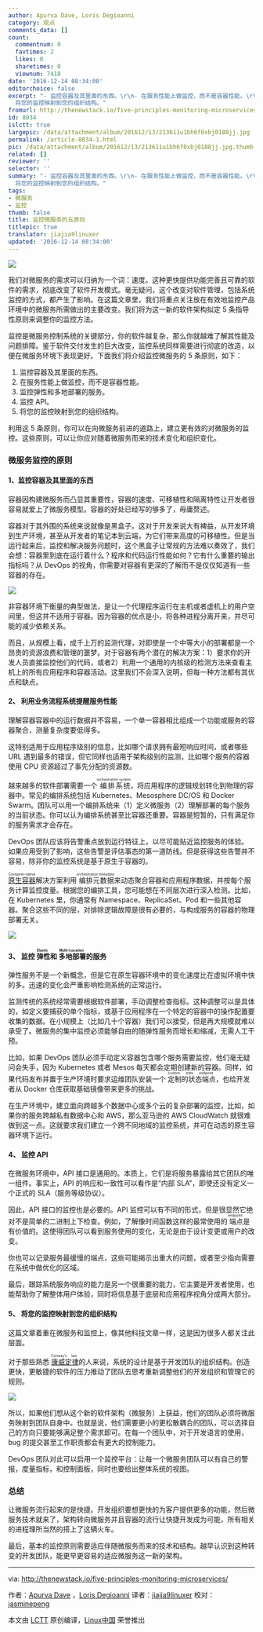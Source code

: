```yaml
---
author: Apurva Dave, Loris Degioanni
category: 观点
comments_data: []
count:
  commentnum: 0
  favtimes: 2
  likes: 0
  sharetimes: 0
  viewnum: 7418
date: '2016-12-14 08:34:00'
editorchoice: false
excerpt: "- 监控容器及其里面的东西。\r\n- 在服务性能上做监控，而不是容器性能。\r\n- 监控弹性和多地部署的服务。\r\n- 监控 API。\r\n-
  将您的监控映射到您的组织结构。"
fromurl: http://thenewstack.io/five-principles-monitoring-microservices/
id: 8034
islctt: true
largepic: /data/attachment/album/201612/13/213611u1bh6f0xbj0188jj.jpg
permalink: /article-8034-1.html
pic: /data/attachment/album/201612/13/213611u1bh6f0xbj0188jj.jpg.thumb.jpg
related: []
reviewer: ''
selector: ''
summary: "- 监控容器及其里面的东西。\r\n- 在服务性能上做监控，而不是容器性能。\r\n- 监控弹性和多地部署的服务。\r\n- 监控 API。\r\n-
  将您的监控映射到您的组织结构。"
tags:
- 微服务
- 监控
thumb: false
title: 监控微服务的五原则
titlepic: true
translator: jiajia9linuxer
updated: '2016-12-14 08:34:00'
---
```


![](/data/attachment/album/201612/13/213611u1bh6f0xbj0188jj.jpg)


我们对微服务的需求可以归纳为一个词：速度。这种更快提供功能完善且可靠的软件的需求，彻底改变了软件开发模式。毫无疑问，这个改变对软件管理，包括系统监控的方式，都产生了影响。在这篇文章里，我们将重点关注放在有效地监控产品环境中的微服务所需做出的主要改变。我们将为这一新的软件架构拟定 5 条指导性原则来调整你的监控方法。


监控是微服务控制系统的关键部分，你的软件越复杂，那么你就越难了解其性能及问题排障。鉴于软件交付发生的巨大改变，监控系统同样需要进行彻底的改造，以便在微服务环境下表现更好。下面我们将介绍监控微服务的 5 条原则，如下：


1. 监控容器及其里面的东西。
2. 在服务性能上做监控，而不是容器性能。
3. 监控弹性和多地部署的服务。
4. 监控 API。
5. 将您的监控映射到您的组织结构。


利用这 5 条原则，你可以在向微服务前进的道路上，建立更有效的对微服务的监控。这些原则，可以让你应对随着微服务而来的技术变化和组织变化。


### 微服务监控的原则


#### 1、监控容器及其里面的东西


容器因构建微服务而凸显其重要性，容器的速度、可移植性和隔离特性让开发者很容易就爱上了微服务模型。容器的好处已经写的够多了，毋庸赘述。


容器对于其外围的系统来说就像是黑盒子。这对于开发来说大有裨益，从开发环境到生产环境，甚至从开发者的笔记本到云端，为它们带来高度的可移植性。但是当运行起来后，监控和解决服务问题时，这个黑盒子让常规的方法难以奏效了，我们会想：容器里到底在运行着什么？程序和代码运行性能如何？它有什么重要的输出指标吗？从 DevOps 的视角，你需要对容器有更深的了解而不是仅仅知道有一些容器的存在。


![](/data/attachment/album/201612/13/213612f0valz71evlfve81.jpg)


非容器环境下衡量的典型做法，是让一个代理程序运行在主机或者虚机上的用户空间里，但这并不适用于容器。因为容器的优点是小，将各种进程分离开来，并尽可能的减少依赖关系。


而且，从规模上看，成千上万的监测代理，对即使是一个中等大小的部署都是一个昂贵的资源浪费和管理的噩梦。对于容器有两个潜在的解决方案：1）要求你的开发人员直接监控他们的代码，或者2）利用一个通用的内核级的检测方法来查看主机上的所有应用程序和容器活动。这里我们不会深入说明，但每一种方法都有其优点和缺点。


#### 2、 利用业务流程系统提醒服务性能


理解容器容器中的运行数据并不容易，一个单一容器相比组成一个功能或服务的容器聚合，测量复杂度要低得多。


这特别适用于应用程序级别的信息，比如哪个请求拥有最短响应时间，或者哪些 URL 遇到最多的错误，但它同样也适用于架构级别的监测，比如哪个服务的容器使用 CPU 资源超过了事先分配的资源数。


越来越多的软件部署需要一个<ruby> 编排系统 <rt>  orchestration system </rt></ruby>，将应用程序的逻辑规划转化到物理的容器中。常见的编排系统包括 Kubernetes、Mesosphere DC/OS 和 Docker Swarm。团队可以用一个编排系统来（1）定义微服务（2）理解部署的每个服务的当前状态。你可以认为编排系统甚至比容器还重要。容器是短暂的，只有满足你的服务需求才会存在。


DevOps 团队应该将告警重点放到运行特征上，以尽可能贴近监控服务的体验。如果应用受到了影响，这些告警是评估事态的第一道防线。但是获得这些告警并不容易，除非你的监控系统是基于原生于容器的。


<ruby> <a href="https://techcrunch.com/2016/04/27/lets-define-container-native/">  原生容器 </a> <rt>  Container-native </rt></ruby>解决方案利用<ruby> 编排元数据 <rt>  orchestration metadata </rt></ruby>来动态聚合容器和应用程序数据，并按每个服务计算监控度量。根据您的编排工具，您可能想在不同层次进行深入检测。比如，在 Kubernetes 里，你通常有 Namespace、ReplicaSet、Pod 和一些其他容器。聚合这些不同的层，对排除逻辑故障是很有必要的，与构成服务的容器的物理部署无关。


![](/data/attachment/album/201612/13/213612y3shzl99kk9lozxx.jpg)


#### 3、 监控<ruby> 弹性 <rt>  Elastic </rt></ruby>和<ruby> 多地部署 <rt>  Multi-Location </rt></ruby>的服务


弹性服务不是一个新概念，但是它在原生容器环境中的变化速度比在虚拟环境中快的多。迅速的变化会严重影响检测系统的正常运行。


监测传统的系统经常需要根据软件部署，手动调整检查指标。这种调整可以是具体的，如定义要捕获的单个指标，或基于应用程序在一个特定的容器中的操作配置要收集的数据。在小规模上（比如几十个容器）我们可以接受，但是再大规模就难以承受了。微服务的集中监控必须能够自由的随弹性服务而增长和缩减，无需人工干预。


比如，如果 DevOps 团队必须手动定义容器包含哪个服务需要监控，他们毫无疑问会失手，因为 Kubernetes 或者 Mesos 每天都会定期创建新的容器。同样，如果代码发布并置于生产环境时要求运维团队安装一个<ruby> 定制的状态端点 <rt>  custom stats endpoint </rt></ruby>，也给开发者从 Docker 仓库获取基础镜像带来更多的挑战。


在生产环境中，建立面向跨越多个数据中心或多个云的复杂部署的监控，比如，如果你的服务跨越私有数据中心和 AWS，那么亚马逊的 AWS CloudWatch 就很难做到这一点。这就要求我们建立一个跨不同地域的监控系统，并可在动态的原生容器环境下运行。


#### 4、 监控 API


在微服务环境中，API 接口是通用的。本质上，它们是将服务暴露给其它团队的唯一组件。事实上，API 的响应和一致性可以看作是“内部 SLA”，即使还没有定义一个正式的 SLA（服务等级协议）。


因此，API 接口的监控也是必要的。API 监控可以有不同的形式，但是很显然它绝对不是简单的二进制上下检查。例如，了解像时间函数这样的最常使用的<ruby> 端点 <rt>  endpoint </rt></ruby>是有价值的。这使得团队可以看到服务使用的变化，无论是由于设计变更或用户的改变。


你也可以记录服务最缓慢的端点，这些可能揭示出重大的问题，或者至少指向需要在系统中做优化的区域。


最后，跟踪系统服务响应的能力是另一个很重要的能力，它主要是开发者使用，也能帮助你了解整体用户体验，同时将信息基于底层和应用程序视角分成两大部分。


#### 5、 将您的监控映射到您的组织结构


这篇文章着重在微服务和监控上，像其他科技文章一样，这是因为很多人都关注此层面。


对于那些熟悉<ruby> <a href="https://en.wikipedia.org/wiki/Conway%27s_law">  康威定律 </a> <rt>  Conway’s law </rt></ruby>的人来说，系统的设计是基于开发团队的组织结构。创造更快，更敏捷的软件的压力推动了团队去思考重新调整他们的开发组织和管理它的规则。


![](/data/attachment/album/201612/13/213613hr4t2l920r19u9t6.jpg)


所以，如果他们想从这个新的软件架构（微服务）上获益，他们的团队必须将微服务映射到团队自身中。也就是说，他们需要更小的更松散耦合的团队，可以选择自己的方向只要能够满足整个需求即可。在每一个团队中，对于开发语言的使用，bug 的提交甚至工作职责都会有更大的控制能力。


DevOps 团队对此可以启用一个监控平台：让每一个微服务团队可以有自己的警报，度量指标，和控制面板，同时也要给出整体系统的视图。


### 总结


让微服务流行起来的是快捷。开发组织要想更快的为客户提供更多的功能，然后微服务技术就来了，架构转向微服务并且容器的流行让快捷开发成为可能，所有相关的进程理所当然的搭上了这辆火车。


最后，基本的监控原则需要适应伴随微服务而来的技术和结构。越早认识到这种转变的开发团队，能更早更容易的适应微服务这一新的架构。




---


via: <http://thenewstack.io/five-principles-monitoring-microservices/>


作者：[Apurva Dave](http://thenewstack.io/author/apurvadave/) ，[Loris Degioanni](http://thenewstack.io/author/lorisdegioanni/) 译者：[jiajia9linuxer](https://github.com/jiajia9linuxer) 校对：[jasminepeng](https://github.com/jasminepeng)


本文由 [LCTT](https://github.com/LCTT/TranslateProject) 原创编译，[Linux中国](https://linux.cn/) 荣誉推出